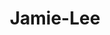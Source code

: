 ---
title: Jamie-Lee
naam: Jamie-Lee
image: '/img/3.-elaine-master-stylist,-k.jpg'
functie: "Junior-Stylist"
---